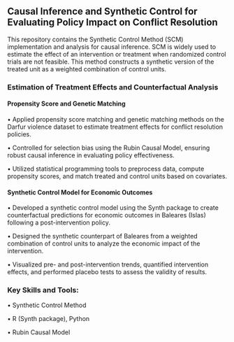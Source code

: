 ## Causal Inference and Synthetic Control for Evaluating Policy Impact on Conflict Resolution 

This repository contains the Synthetic Control Method (SCM) implementation and analysis for causal inference. SCM is widely used to estimate the effect of an intervention or treatment when randomized control trials are not feasible. This method constructs a synthetic version of the treated unit as a weighted combination of control units.


### Estimation of Treatment Effects and Counterfactual Analysis
#### Propensity Score and Genetic Matching
• Applied propensity score matching and genetic matching methods on the Darfur violence dataset to estimate treatment effects for conflict resolution policies.

• Controlled for selection bias using the Rubin Causal Model, ensuring robust causal inference in evaluating policy effectiveness.

• Utilized statistical programming tools to preprocess data, compute propensity scores, and match treated and control units based on covariates.

#### Synthetic Control Model for Economic Outcomes
• Developed a synthetic control model using the Synth package to create counterfactual predictions for economic outcomes in Baleares (Islas) following a post-intervention policy.

• Designed the synthetic counterpart of Baleares from a weighted combination of control units to analyze the economic impact of the intervention.

• Visualized pre- and post-intervention trends, quantified intervention effects, and performed placebo tests to assess the validity of results.


### Key Skills and Tools:
• Synthetic Control Method

• R (Synth package), Python

• Rubin Causal Model
